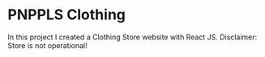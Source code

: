 # PNPPLS Clothing

In this project I created a Clothing Store website with React JS. Disclaimer: Store is not operational!

